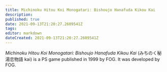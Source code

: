 ```yaml
---
title: Michinoku Hitou Koi Monogatari: Bishoujo Hanafuda Kikou Kai
description: 
published: true
date: 2021-09-13T21:20:27.2609541Z 
tags: 
editor: markdown
dateCreated: 2021-09-13T21:20:27.2609541Z
---
```

_Michinoku Hitou Koi Monogatari: Bishoujo Hanafuda Kikou Kai_ (<span lang='ja'>みちのく秘湯恋物語 kai</span>) is a PS game published in 1999 by FOG.
It was developed by FOG.
